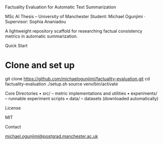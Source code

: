 Factuality Evaluation for Automatic Text Summarization

MSc AI Thesis – University of Manchester
Student: Michael Ogunjimi · Supervisor: Sophia Ananiadou

A lightweight repository scaffold for researching factual consistency metrics in automatic summarization.

Quick Start

# Clone and set up
git clone https://github.com/michaelogunjimi/factuality-evaluation.git
cd factuality-evaluation
./setup.sh
source venv/bin/activate

Core Directories
	•	src/ – metric implementations and utilities
	•	experiments/ – runnable experiment scripts
	•	data/ – datasets (downloaded automatically)

License

MIT

Contact

michael.ogunjimi@postgrad.manchester.ac.uk